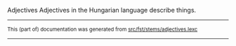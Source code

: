 Adjectives
Adjectives in the Hungarian language describe things.

* * *

<small>This (part of) documentation was generated from [src/fst/stems/adjectives.lexc](https://github.com/giellalt/lang-hun/blob/main/src/fst/stems/adjectives.lexc)</small>

---

